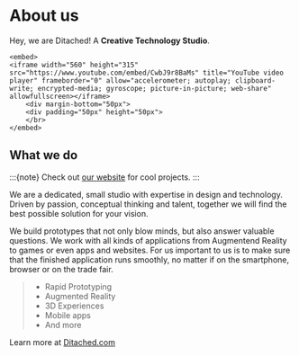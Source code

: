 # About us

Hey, we are Ditached! A **Creative Technology Studio**.

```{raw} html
<embed>
<iframe width="560" height="315" src="https://www.youtube.com/embed/CwbJ9r8BaMs" title="YouTube video player" frameborder="0" allow="accelerometer; autoplay; clipboard-write; encrypted-media; gyroscope; picture-in-picture; web-share" allowfullscreen></iframe>
    <div margin-bottom="50px">
    <div padding="50px" height="50px">
    </br>
</embed>
```

## What we do

:::{note}
Check out [our website](https://ditached.com) for cool projects.
:::

We are a dedicated, small studio with expertise in design and technology. Driven by passion, conceptual thinking and talent, together we will find the best possible solution for your vision.

We build prototypes that not only blow minds, but also answer valuable questions. We work with all kinds of applications from Augmentend Reality to games or even apps and websites. For us important to us is to make sure that the finished application runs smoothly, no matter if on the smartphone, browser or on the trade fair.

> - Rapid Prototyping
> - Augmented Reality
> - 3D Experiences
> - Mobile apps
> - And more

Learn more at [Ditached.com](https://ditached.com)
